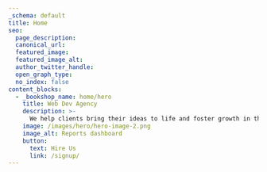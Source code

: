 ```yaml
---
_schema: default
title: Home
seo:
  page_description:
  canonical_url:
  featured_image:
  featured_image_alt:
  author_twitter_handle:
  open_graph_type:
  no_index: false
content_blocks:
  - _bookshop_name: home/hero
    title: Web Dev Agency
    description: >-
      We help clients bring their ideas to life and foster growth in the digital realm.
    image: /images/hero/hero-image-2.png
    image_alt: Reports dashboard
    button:
      text: Hire Us
      link: /signup/
---
```


